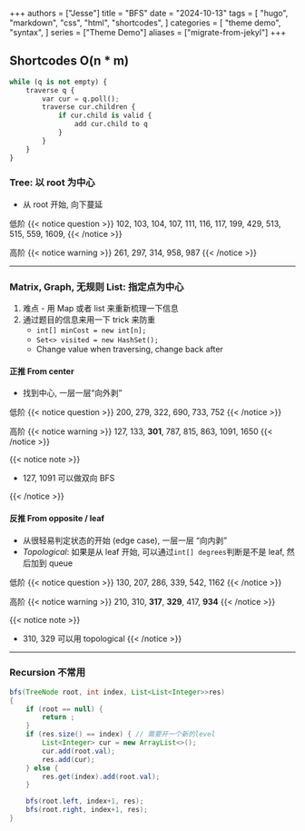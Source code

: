 +++
authors = ["Jesse"]
title = "BFS"
date = "2024-10-13"
tags = [
    "hugo",
    "markdown",
    "css",
    "html",
    "shortcodes",
]
categories = [
    "theme demo",
    "syntax",
]
series = ["Theme Demo"]
aliases = ["migrate-from-jekyl"]
+++

## Shortcodes O(n \* m)

```python
while (q is not empty) {
	traverse q {
		var cur = q.poll();
		traverse cur.children {
			if cur.child is valid {
				add cur.child to q
			}
		}
	}
}
```

### Tree: 以 root 为中心

- 从 root 开始, 向下蔓延

低阶
{{< notice question >}}
102, 103, 104, 107, 111, 116, 117, 199, 429, 513, 515, 559, 1609,
{{< /notice >}}

高阶
{{< notice warning >}}
261, 297, 314, 958, 987
{{< /notice >}}

---

### Matrix, Graph, 无规则 List: 指定点为中心

1. 难点 - 用 Map 或者 list 来重新梳理一下信息
2. 通过题目的信息来用一下 trick 来防重
   - `int[] minCost = new int[n];`
   - `Set<> visited = new HashSet();`
   - Change value when traversing, change back after

#### 正推 From center

- 找到中心, 一层一层“向外剥”

低阶
{{< notice question >}}
200, 279, 322, 690, 733, 752
{{< /notice >}}

高阶
{{< notice warning >}}
127, 133, **301**, 787, 815, 863, 1091, 1650
{{< /notice >}}

{{< notice note >}}

- 127, 1091 可以做双向 BFS

{{< /notice >}}

#### 反推 From opposite / leaf

- 从很轻易判定状态的开始 (edge case), 一层一层 “向内剥”
- _Topological_: 如果是从 leaf 开始, 可以通过`int[] degrees`判断是不是 leaf, 然后加到 queue

低阶
{{< notice question >}}
130, 207, 286, 339, 542, 1162
{{< /notice >}}

高阶
{{< notice warning >}}
210, 310, **317**, **329**, 417, **934**
{{< /notice >}}

{{< notice note >}}

- 310, 329 可以用 topological
  {{< /notice >}}

---

### Recursion 不常用

```java
bfs(TreeNode root, int index, List<List<Integer>>res)
{
	if (root == null) {
		return ;
	}
	if (res.size() == index) { // 需要开一个新的level
		List<Integer> cur = new ArrayList<>();
		cur.add(root.val);
		res.add(cur);
	} else {
		res.get(index).add(root.val);
	}

	bfs(root.left, index+1, res);
	bfs(root.right, index+1, res);
}
```

